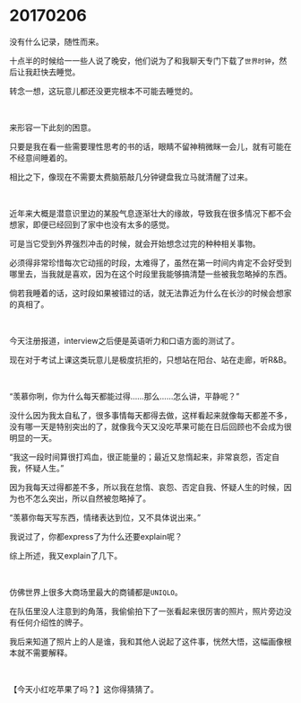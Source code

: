 # 20170206

没有什么记录，随性而来。

十点半的时候给一一些人说了晚安，他们说为了和我聊天专门下载了`世界时钟`，然后让我赶快去睡觉。

转念一想，这玩意儿都还没更完根本不可能去睡觉的。

<br/>

来形容一下此刻的困意。

只要是我在看一些需要理性思考的书的话，眼睛不留神稍微眯一会儿，就有可能在不经意间睡着的。

相比之下，像现在不需要太费脑筋敲几分钟键盘我立马就清醒了过来。

<br/>

近年来大概是潜意识里边的某股气息逐渐壮大的缘故，导致我在很多情况下都不会想家，即便已经回到了家中也没有太多的感觉。

可是当它受到外界强烈冲击的时候，就会开始想念过完的种种相关事物。

必须得非常珍惜每次它动摇的时段，太难得了，虽然在第一时间内肯定不会好受到哪里去，当我就是喜欢，因为在这个时段里我能够搞清楚一些被我忽略掉的东西。

倘若我睡着的话，这时段如果被错过的话，就无法靠近为什么在长沙的时候会想家的真相了。

<br/>

今天注册报道，interview之后便是英语听力和口语方面的测试了。

现在对于考试上课这类玩意儿是极度抗拒的，只想站在阳台、站在走廊，听R&B。

<br/>

“羡慕你咧，你为什么每天都能过得……那么……怎么讲，平静呢？”

没什么因为我太自私了，很多事情每天都得去做，这样看起来就像每天都差不多，没有哪一天是特别突出的了，就像我今天又没吃苹果可能在日后回顾也不会成为很明显的一天。

“我这一段时间算很打鸡血，很正能量的；最近又怠惰起来，非常哀怨，否定自我，怀疑人生。”

因为我每天过得都差不多，所以我在怠惰、哀怨、否定自我、怀疑人生的时候，因为也不怎么突出，所以自然被忽略掉了。

“羡慕你每天写东西，情绪表达到位，又不具体说出来。”

我说过了，你都express了为什么还要explain呢？

综上所述，我又explain了几下。

<br/>

仿佛世界上很多大商场里最大的商铺都是`UNIQLO`。

在队伍里没人注意到的角落，我偷偷拍下了一张看起来很厉害的照片，照片旁边没有任何介绍性的牌子。

我后来知道了照片上的人是谁，我和其他人说起了这件事，恍然大悟，这幅画像根本就不需要解释。

<br/>

【今天小红吃苹果了吗？】这你得猜猜了。